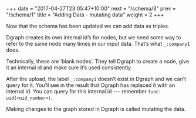 +++
date = "2017-04-27T23:05:47+10:00"
next = "/schema/3"
prev = "/schema/1"
title = "Adding Data - mutating data"
weight = 2
+++

Now that the schema has been updated we can add data as triples.

Dgraph creates its own internal id’s for nodes, but we need some way to refer to the same node many times in our input data.  That’s what `_:company1` does.  

Technically, these are ‘blank nodes’.  They tell Dgraph to create a node, give it an internal id and make sure it’s used consistently.  

After the upload, the label `_:company1` doesn’t exist in
Dgraph and we can’t query for it.  You’ll see in the result that
Dgraph has replaced it with an internal id.  You can query for this
internal id --- remember `func: uid(<uid_number>)`.

Making changes to the graph stored in Dgraph is called mutating the
data.
